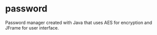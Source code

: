 # password
Password manager created with Java that uses AES for encryption and JFrame for user interface.
